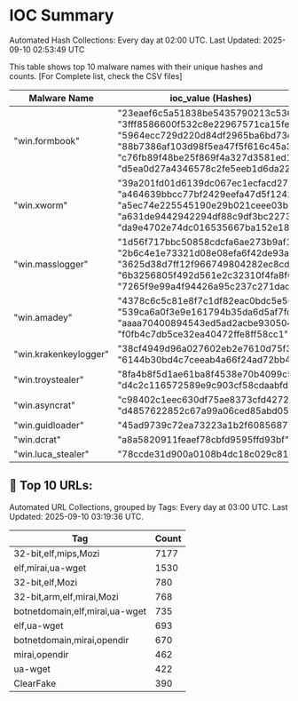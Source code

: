# IOC Summary

Automated Hash Collections: Every day at 02:00 UTC. Last Updated: 2025-09-10 02:53:49 UTC

This table shows top 10 malware names with their unique hashes and counts. [For Complete list, check the CSV files]

| Malware Name | ioc_value (Hashes) | Count |
|--------------|--------------------|-------|
|  "win.formbook" |  "23eaef6c5a51838be5435790213c536b"<br> "3fff8586600f532c8e22967571ca15fe"<br> "5964ecc729d220d84df2965ba6bd73ef"<br> "88b7386af103d98f5ea47f5f616c45a3"<br> "c76fb89f48be25f869f4a327d3581ed1"<br> "d5ea0d27a4346578c2fe5eeb1d6da224" | 6 |
|  "win.xworm" |  "39a201fd01d6139dc067ec1ecfacd27b"<br> "a464639bbcc77bf2429eefa47d5f1242"<br> "a5ec74e225545190e29b021ceee03b75"<br> "a631de9442942294df88c9df3bc22732"<br> "da9e4702e74dc016535667ba152e18fe" | 5 |
|  "win.masslogger" |  "1d56f717bbc50858cdcfa6ae273b9af1"<br> "2b6c4e1e73321d08e08efa6f42de93ab"<br> "3625d38d7ff12f966749804282ec8cd9"<br> "6b3256805f492d561e2c32310f4fa8f6"<br> "7265f9e99a4f94426a95c237c271dadb" | 5 |
|  "win.amadey" |  "4378c6c5c81e8f7c1df82eac0bdc5e56"<br> "539ca6a0f3e9e161794b35da6d5af7fd"<br> "aaaa70400894543ed5ad2acbe930504d"<br> "f0fb4c7db5ce32ea40472ffe8ff58cc1" | 4 |
|  "win.krakenkeylogger" |  "38cf4949d96a027602eb2e7610d75f36"<br> "6144b30bd4c7ceeab4a66f24ad72bb4d" | 2 |
|  "win.troystealer" |  "8fa4b8f5d1ae61ba8f4538e70b4099c5"<br> "d4c2c116572589e9c903cf58cdaabfdb" | 2 |
|  "win.asyncrat" |  "c98402c1eec630df75ae8373cfd42724"<br> "d4857622852c67a99a06ced85abd05d1" | 2 |
|  "win.guidloader" |  "45ad9739c72ea73223a1b2f608568729" | 1 |
|  "win.dcrat" |  "a8a5820911feaef78cbfd9595ffd93bf" | 1 |
|  "win.luca_stealer" |  "78ccde31d900a0108b4dc18c029c8173" | 1 |

<!-- url_summary_start -->
## 🔗 Top 10 URLs:

Automated URL Collections, grouped by Tags: Every day at 03:00 UTC. Last Updated: 2025-09-10 03:19:36 UTC.

| Tag | Count |
|-----|-------|
| 32-bit,elf,mips,Mozi | 7177 |
| elf,mirai,ua-wget | 1530 |
| 32-bit,elf,Mozi | 780 |
| 32-bit,arm,elf,mirai,Mozi | 768 |
| botnetdomain,elf,mirai,ua-wget | 735 |
| elf,ua-wget | 693 |
| botnetdomain,mirai,opendir | 670 |
| mirai,opendir | 462 |
| ua-wget | 422 |
| ClearFake | 390 |
<!-- url_summary_end -->
